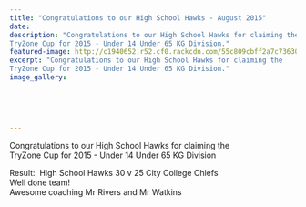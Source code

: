```yaml
---
title: "Congratulations to our High School Hawks - August 2015"
date: 
description: "Congratulations to our High School Hawks for claiming the
TryZone Cup for 2015 - Under 14 Under 65 KG Division."
featured-image: http://c1940652.r52.cf0.rackcdn.com/55c809cbff2a7c7363001a28/Rugby.-High-School-Hawks-7.8.gif
excerpt: "Congratulations to our High School Hawks for claiming the
TryZone Cup for 2015 - Under 14 Under 65 KG Division."
image_gallery:
    
    
    
    
    
---
```


<p><span>Congratulations to our High School Hawks for claiming the</span><br /><span>TryZone Cup for 2015 - Under 14 Under 65 KG Division</span></p>
<p><span>Result: &nbsp;High School Hawks 30 v 25&nbsp;<span>City College Chiefs</span></span><br /><span>Well done team! <br />Awesome coaching Mr Rivers and Mr Watkins</span></p>

